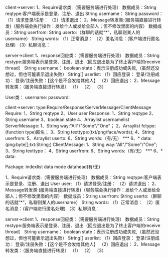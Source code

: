client->server:
1、Require请求类:（需要服务端进行处理）
   数据成员：String reqtype:客户端表示是登录、注册、退出
            String username：
            String password：
   （1）请求登录/注册：
   （2）请求退出：
2、Message转发类:(服务端直接进行转发)（服务端会执行操作：发给个人或发给全部人；但不修改里面的内容）
   数据成员：String userfrom:
            String userto:（群聊的话就“*”，私聊则某人的username）
            String words:
（1）正常消息：
（2）匿名消息：(客户端进行匿名处理)
（3）私聊消息：

server->client
1、response回应类：（需要服务端进行处理）
   数据成员：String restype:服务端表示是登录、注册、退出（回应退出是为了终止客户端的receive thread）
               String username：
               boolean state：表示注册成功或失败,（虽然还没想过，但也可能表示退出失败）
               String[] userlist:
   （1）回应登录：
      登录/注册成功：
      登录/注册失败：【这个是不会发给其他人】
   （2）回应退出：
2、Message转发类：（服务端直接进行转发）
（1）
（2）
（3）


User类：
username:
password:


client->server:
type:Require/Response/ServerMessage/ClientMessage
    Require:
        1、String reqtype
        2、User user
    Response:
        1、String reqtype
        2、String username
        3、boolean state
        4、Arraylist<String> usernamelist
    ServerMessage:
        1、String way:"All"/"Some"/"One"；
        2、Arraylist<String> fctype:(function type)匿名；
        3、String texttype:(txt/png/face/words);
        4、String userfrom:
        5、Arraylist<String> userto:
        6、String words:（有/无）
     ***   6、* data:(png:byte[];txt:String;)
    ClientMessage:
        1、String way:"All"/"Some"/"One";
        3、String texttype：
        4、String userfrom:
        6、String words:（有/无）
     ***    6、* data: 

Package:
    indexlist
    data
    mode
    datahead(有/无)


1、Require请求类:（需要服务端进行处理）
   数据成员：String reqtype:客户端表示是登录、注册、退出
            User user;
   （1）请求登录/注册：
   （2）请求退出：
2、Message转发类:(服务端直接进行转发)（服务端会执行操作：发给个人或发给全部人；但不修改里面的内容）
   数据成员：String userfrom:
            String userto:（群聊的话就“*”，私聊则某人的username）
            String words:
（1）正常消息：
（2）匿名消息：(客户端进行匿名处理)
（3）私聊消息：

server->client
1、response回应类：（需要服务端进行处理）
   数据成员：String restype:服务端表示是登录、注册、退出（回应退出是为了终止客户端的receive thread）
               String username：
               boolean state：表示注册成功或失败,（虽然还没想过，但也可能表示退出失败）
               String[] userlist:
   （1）回应登录：
      登录/注册成功：
      登录/注册失败：【这个是不会发给其他人】
   （2）回应退出：
2、Message转发类：（服务端直接进行转发）
（1）
（2）
（3）